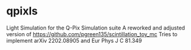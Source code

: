 # qpixls
Light Simulation for the Q-Pix Simulation suite
A reworked and adjusted version of https://github.com/pgreen135/scintillation_toy_mc
Tries to implement arXiv 2202.08905 and Eur Phys J C 81.349
